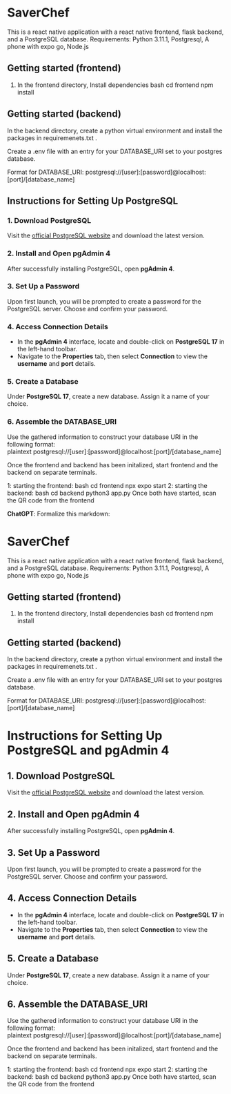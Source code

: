 # SaverChef

This is a react native application with a react native frontend, flask backend, and a PostgreSQL database.
Requirements: Python 3.11.1, Postgresql, A phone with expo go, Node.js

## Getting started (frontend)
1. In the frontend directory, Install dependencies
bash
   cd frontend
   npm install


## Getting started (backend)
In the backend directory, create a python virtual environment and install the packages in 
requiremenets.txt
.

Create a 
.env
 file with an entry for your 
DATABASE_URI
 set to your postgres database.

Format for DATABASE_URI:
postgresql://[user]:[password]@localhost:[port]/[database_name]

## Instructions for Setting Up PostgreSQL

### 1. Download PostgreSQL  
Visit the [official PostgreSQL website](https://www.postgresql.org) and download the latest version.

### 2. Install and Open pgAdmin 4  
After successfully installing PostgreSQL, open **pgAdmin 4**.

### 3. Set Up a Password  
Upon first launch, you will be prompted to create a password for the PostgreSQL server. Choose and confirm your password.

### 4. Access Connection Details  
- In the **pgAdmin 4** interface, locate and double-click on **PostgreSQL 17** in the left-hand toolbar.  
- Navigate to the **Properties** tab, then select **Connection** to view the **username** and **port** details.

### 5. Create a Database  
Under **PostgreSQL 17**, create a new database. Assign it a name of your choice.

### 6. Assemble the DATABASE_URI  
Use the gathered information to construct your database URI in the following format:  
plaintext
postgresql://[user]:[password]@localhost:[port]/[database_name]


Once the frontend and backend has been initalized, start frontend and the backend on separate terminals.

1: starting the frontend:
bash
    cd frontend
    npx expo start
2: starting the backend:
bash
   cd backend
   python3 app.py
Once both have started, scan the QR code from the frontend

**ChatGPT**: Formalize this markdown:

# SaverChef

This is a react native application with a react native frontend, flask backend, and a PostgreSQL database.
Requirements: Python 3.11.1, Postgresql, A phone with expo go, Node.js

## Getting started (frontend)
1. In the frontend directory, Install dependencies
bash
   cd frontend
   npm install



## Getting started (backend)
In the backend directory, create a python virtual environment and install the packages in 
requiremenets.txt
.

Create a 
.env
 file with an entry for your 
DATABASE_URI
 set to your postgres database.

Format for DATABASE_URI:
postgresql://[user]:[password]@localhost:[port]/[database_name]

# Instructions for Setting Up PostgreSQL and pgAdmin 4

## 1. Download PostgreSQL  
Visit the [official PostgreSQL website](https://www.postgresql.org) and download the latest version.

## 2. Install and Open pgAdmin 4  
After successfully installing PostgreSQL, open **pgAdmin 4**.

## 3. Set Up a Password  
Upon first launch, you will be prompted to create a password for the PostgreSQL server. Choose and confirm your password.

## 4. Access Connection Details  
- In the **pgAdmin 4** interface, locate and double-click on **PostgreSQL 17** in the left-hand toolbar.  
- Navigate to the **Properties** tab, then select **Connection** to view the **username** and **port** details.

## 5. Create a Database  
Under **PostgreSQL 17**, create a new database. Assign it a name of your choice.

## 6. Assemble the DATABASE_URI  
Use the gathered information to construct your database URI in the following format:  
plaintext
postgresql://[user]:[password]@localhost:[port]/[database_name]


Once the frontend and backend has been initalized, start frontend and the backend on separate terminals.

1: starting the frontend:
bash
    cd frontend
    npx expo start
2: starting the backend:
bash
   cd backend
   python3 app.py
Once both have started, scan the QR code from the frontend
